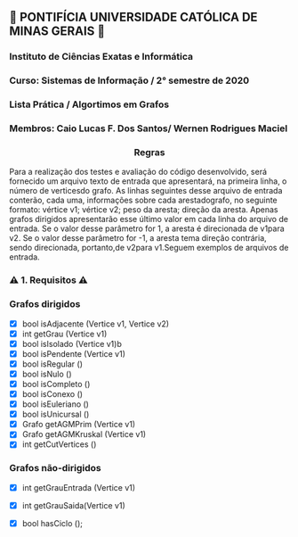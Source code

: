 ## :book: PONTIFÍCIA UNIVERSIDADE CATÓLICA DE MINAS GERAIS :book:
### Instituto de Ciências Exatas e Informática
### Curso: Sistemas de Informação / 2° semestre de 2020
### Lista Prática / Algortimos em Grafos
### Membros: Caio Lucas F. Dos Santos/ Wernen Rodrigues Maciel

<h3 align=center>Regras</h3>
Para  a  realização  dos  testes  e  avaliação  do  código  desenvolvido,  será  fornecido  um  arquivo  texto  de entrada que apresentará, na primeira linha, o número de verticesdo grafo. As linhas seguintes desse arquivo  de  entrada  conterão,  cada  uma, informações  sobre  cada  arestadografo,  no  seguinte formato: vértice  v1;  vértice  v2;  peso  da  aresta;  direção  da  aresta.  Apenas  grafos  dirigidos apresentarão esse último valor em cada linha do arquivo de entrada. Se o valor desse parâmetro for 1, a aresta é direcionada de v1para v2. Se o valor desse parâmetro for -1, a aresta tema direção contrária, sendo direcionada, portanto,de v2para v1.Seguem exemplos de arquivos de entrada.

### :warning: 1. Requisitos :warning:
### Grafos dirigidos
- [x] bool isAdjacente (Vertice v1, Vertice v2)
- [x] int getGrau (Vertice v1)
- [x] bool isIsolado (Vertice v1)b
- [x] bool isPendente (Vertice v1)
- [x] bool isRegular ()
- [x] bool isNulo ()
- [x] bool isCompleto ()
- [x] bool isConexo ()
- [x] bool isEuleriano ()
- [x] bool isUnicursal ()
- [x] Grafo getAGMPrim (Vertice v1)
- [x] Grafo  getAGMKruskal (Vertice  v1)
- [x] int  getCutVertices  ()

### Grafos não-dirigidos
- [x] int getGrauEntrada (Vertice v1)
- [x] int getGrauSaida(Vertice v1)
- [x] bool hasCiclo ();


